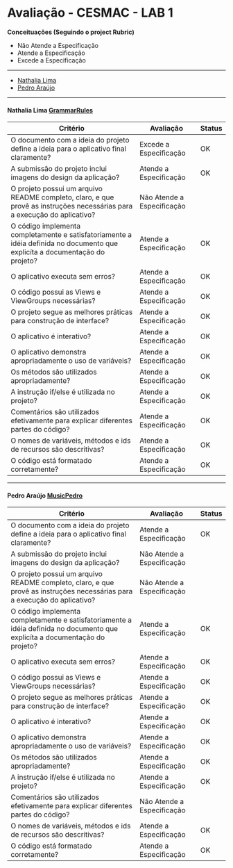# Avaliação - CESMAC - LAB 1

**Conceituações (Seguindo o project Rubric)**

- Não Atende a Especificação
- Atende a Especificação
- Excede a Especificação

___

* [Nathalia Lima](#nathalia-lima-grammarrules)
* [Pedro Araújo](#pedro-araújo-musicpedro)

___

#### Nathalia Lima [GrammarRules](https://github.com/nathalialima/GrammarRules.git)

| Critério                                                                              | Avaliação                   | Status |
|---------------------------------------------------------------------------------------|-----------------------------|--------|
| O documento com a ideia do projeto define a ideia para o aplicativo final claramente? | Excede a Especificação | OK |
| A submissão do projeto inclui imagens do design da aplicação?                         | Atende a Especificação | OK |
| O projeto possui um arquivo README completo, claro, e que provê as instruções necessárias para a execução do aplicativo?| Não Atende a Especificação |  |
| O código implementa completamente e satisfatoriamente a idéia definida no documento que explicíta a documentação do projeto? | Atende a Especificação | OK |
| O aplicativo executa sem erros? | Atende a Especificação | OK |
| O código possui as Views e ViewGroups necessárias? | Atende a Especificação | OK |
| O projeto segue as melhores práticas para construção de interface? | Atende a Especificação | OK |
| O aplicativo é interativo? | Atende a Especificação | OK |
| O aplicativo demonstra apropriadamente o uso de variáveis? | Atende a Especificação | OK |
| Os métodos são utilizados apropriadamente? | Atende a Especificação | OK |
| A instrução if/else é utilizada no projeto? | Atende a Especificação | OK |
| Comentários são utilizados efetivamente para explicar diferentes partes do código? | Atende a Especificação | OK |
| O nomes de variáveis, métodos e ids de recursos são descritivas? | Atende a Especificação | OK |
| O código está formatado corretamente? | Atende a Especificação | OK |

___
#### Pedro Araújo [MusicPedro](https://github.com/pedroaraujo20/MusicPedro)

| Critério                                                                              | Avaliação                   | Status |
|---------------------------------------------------------------------------------------|-----------------------------|--------|
| O documento com a ideia do projeto define a ideia para o aplicativo final claramente? | Atende a Especificação | OK |
| A submissão do projeto inclui imagens do design da aplicação?                         | Não Atende a Especificação |  |
| O projeto possui um arquivo README completo, claro, e que provê as instruções necessárias para a execução do aplicativo?| Não Atende a Especificação |  |
| O código implementa completamente e satisfatoriamente a idéia definida no documento que explicíta a documentação do projeto? | Atende a Especificação | OK |
| O aplicativo executa sem erros? | Atende a Especificação | OK |
| O código possui as Views e ViewGroups necessárias? | Atende a Especificação | OK |
| O projeto segue as melhores práticas para construção de interface? | Atende a Especificação | OK |
| O aplicativo é interativo? | Atende a Especificação | OK |
| O aplicativo demonstra apropriadamente o uso de variáveis? | Atende a Especificação | OK |
| Os métodos são utilizados apropriadamente? | Atende a Especificação | OK |
| A instrução if/else é utilizada no projeto? | Atende a Especificação | OK |
| Comentários são utilizados efetivamente para explicar diferentes partes do código? | Não Atende a Especificação |  |
| O nomes de variáveis, métodos e ids de recursos são descritivas? | Atende a Especificação | OK |
| O código está formatado corretamente? | Atende a Especificação | OK |
